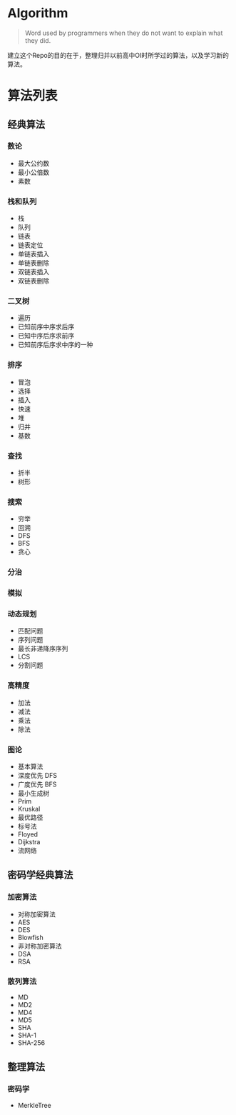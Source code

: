 # Algorithm

> Word used by programmers when they do not want to explain what they did.

建立这个Repo的目的在于，整理归并以前高中OI时所学过的算法，以及学习新的算法。

# 算法列表

## 经典算法

### 数论

- 最大公约数
- 最小公倍数
- 素数

### 栈和队列
- 栈
- 队列
- 链表
 - 链表定位
 - 单链表插入
 - 单链表删除
 - 双链表插入
 - 双链表删除


### 二叉树
- 遍历
 - 已知前序中序求后序
 - 已知中序后序求前序
 - 已知前序后序求中序的一种

### 排序
- 冒泡
- 选择
- 插入
- 快速
- 堆
- 归并
- 基数

### 查找
- 折半
- 树形

### 搜索
- 穷举
- 回溯
- DFS
- BFS
- 贪心

### 分治

### 模拟

### 动态规划
- 匹配问题
- 序列问题
 - 最长非递降序序列
 - LCS
- 分割问题

### 高精度
- 加法
- 减法
- 乘法
- 除法

### 图论
- 基本算法
 - 深度优先 DFS
 - 广度优先 BFS
- 最小生成树
 - Prim
 - Kruskal
- 最优路径
 - 标号法
 - Floyed
 - Dijkstra
- 流网络

## 密码学经典算法

### 加密算法
- 对称加密算法
 - AES
 - DES
 - Blowfish
- 非对称加密算法
 - DSA
 - RSA

### 散列算法
- MD
 - MD2
 - MD4
 - MD5
- SHA
 - SHA-1
 - SHA-256


## 整理算法

### 密码学
 - MerkleTree

